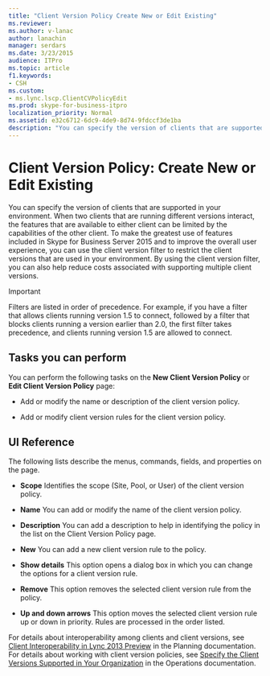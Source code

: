 ```yaml
---
title: "Client Version Policy Create New or Edit Existing"
ms.reviewer: 
ms.author: v-lanac
author: lanachin
manager: serdars
ms.date: 3/23/2015
audience: ITPro
ms.topic: article
f1.keywords:
- CSH
ms.custom:
- ms.lync.lscp.ClientCVPolicyEdit
ms.prod: skype-for-business-itpro
localization_priority: Normal
ms.assetid: e32c6712-6dc9-4de9-8d74-9fdccf3de1ba
description: "You can specify the version of clients that are supported in your environment. When two clients that are running different versions interact, the features that are available to either client can be limited by the capabilities of the other client. To make the greatest use of features included in Skype for Business Server 2015 and to improve the overall user experience, you can use the client version filter to restrict the client versions that are used in your environment. By using the client version filter, you can also help reduce costs associated with supporting multiple client versions."
---
```


# Client Version Policy: Create New or Edit Existing

You can specify the version of clients that are supported in your environment. When two clients that are running different versions interact, the features that are available to either client can be limited by the capabilities of the other client. To make the greatest use of features included in Skype for Business Server 2015 and to improve the overall user experience, you can use the client version filter to restrict the client versions that are used in your environment. By using the client version filter, you can also help reduce costs associated with supporting multiple client versions.

> [!IMPORTANT]
> Filters are listed in order of precedence. For example, if you have a filter that allows clients running version 1.5 to connect, followed by a filter that blocks clients running a version earlier than 2.0, the first filter takes precedence, and clients running version 1.5 are allowed to connect.

## Tasks you can perform

You can perform the following tasks on the **New Client Version Policy** or **Edit Client Version Policy** page:

- Add or modify the name or description of the client version policy.

- Add or modify client version rules for the client version policy.

## UI Reference

The following lists describe the menus, commands, fields, and properties on the page.

- **Scope** Identifies the scope (Site, Pool, or User) of the client version policy.

- **Name** You can add or modify the name of the client version policy.

- **Description** You can add a description to help in identifying the policy in the list on the Client Version Policy page.

- **New** You can add a new client version rule to the policy.

- **Show details** This option opens a dialog box in which you can change the options for a client version rule.

- **Remove** This option removes the selected client version rule from the policy.

- **Up and down arrows** This option moves the selected client version rule up or down in priority. Rules are processed in the order listed.

For details about interoperability among clients and client versions, see [Client Interoperability in Lync 2013 Preview](https://technet.microsoft.com/library/0f126571-91a2-45d5-855c-1e4ddb45fc04.aspx) in the Planning documentation. For details about working with client version policies, see [Specify the Client Versions Supported in Your Organization](https://technet.microsoft.com/library/d256a581-9a48-4d1a-82cc-2e1f520d7d2e.aspx) in the Operations documentation.

